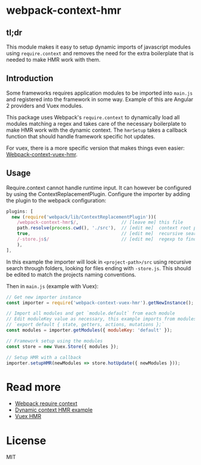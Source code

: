 # webpack-context-hmr

## tl;dr
This module makes it easy to setup dynamic imports of javascript modules using 
`require.context` and removes the need for the extra boilerplate that is needed to make HMR work with them.

## Introduction
Some frameworks requires application modules to be imported into `main.js` and registered into the framework in some way. Example of this are Angular 2 providers and Vuex modules.

This package uses Webpack's `require.context` to dynamically load all modules matching a regex and takes care of the necessary boilerplate to make HMR work with the dynamic context. The `hmrSetup` takes a callback function that should handle framework specific hot updates.

For vuex, there is a more specific version that makes things even easier: [Webpack-context-vuex-hmr](https://github.com/presidenten/webpack-context-vuex-hmr).

## Usage
Require.context cannot handle runtime input. It can however be configured by using the ContextReplacementPlugin.
Configure the importer by adding the plugin to the webpack configuration:
```javascript
plugins: [
  new (require('webpack/lib/ContextReplacementPlugin'))(
    /webpack-context-hmr$/,                // [leave me] this file
    path.resolve(process.cwd(), './src'),  // [edit me]  context root path
    true,                                  // [edit me]  recursive search
    /-store.js$/                           // [edit me]  regexp to find modules
    ),
],
```
In this example the importer will look in `<project-path>/src` using recursive search through folders, looking for files ending with `-store.js`. This should be edited to match the projects naming conventions. 


Then in `main.js` (example with Vuex):
```javascript
// Get new importer instance
const importer = require('webpack-context-vuex-hmr').getNewInstance();

// Import all modules and get `module.default` from each module
// Edit moduleKey value as necessary, this example imports from modules using:
// `export default { state, getters, actions, mutations };`
const modules = importer.getModules({ moduleKey: 'default' });

// Framework setup using the modules
const store = new Vuex.Store({ modules });

// Setup HMR with a callback
importer.setupHMR(newModules => store.hotUpdate({ newModules }));
```

# Read more
- [Webpack require context](https://webpack.github.io/docs/context.html)
- [Dynamic context HMR example](https://github.com/AlexLeung/webpack-hot-module-reload-with-context-example)
- [Vuex HMR](https://vuex.vuejs.org/en/hot-reload.html)

# License
MIT
